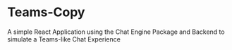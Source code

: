 # Teams-Copy
A simple React Application using the Chat Engine Package and Backend to simulate a Teams-like Chat Experience
